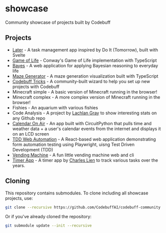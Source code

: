 # showcase

Community showcase of projects built by Codebuff

## Projects

- [Later](https://github.com/narthur/later) - A task management app inspired by Do It (Tomorrow), built with Svelte
- [Game of Life](https://github.com/narthur/game-of-life) - Conway's Game of Life implementation with TypeScript
- [Bayes](https://github.com/narthur/bayes) - A web application for applying Bayesian reasoning to everyday life
- [Maze Generator](https://github.com/narthur/maze-gen) - A maze generation visualization built with TypeScript
- [Codebuff Tricks](https://github.com/narthur/codebuff-tricks) - A community-built wizard to help you set up new projects with Codebuff
- Minecraft simple - A basic version of Minecraft running in the browser!
- Minecraft complex - A more complex version of Minecraft running in the browser!
- Fishies - An aquarium with various fishies
- Code Analysis - A project by [Lachlan Gray](https://github.com/LachlanGray) to show interesting stats on any Github repo
- [Calendar On Air](https://gist.github.com/dhunten/7f88654f3972bfe0fc6d70a1b5fa024a/b2e2b25e788ca7a50c42f3a5a991f4b860e37306) - An app built with CircuitPython that pulls time and weather data + a user's calendar events from the internet and displays it on an LCD screen
- [TDD Web Automation](https://github.com/ShAIWhisperer/tdd-web-automation) - A React-based web application demonstrating form automation testing using Playwright, uisng Test Driven Development (TDD)
- [Vending Machine](https://github.com/ShAIWhisperer/vending-machine) - A fun little vending machine web and cli
- [Timer App](https://github.com/charleslien/timer.git) - A timer app by [Charles Lien](https://github.com/charleslien) to track various tasks over the years.

## Cloning

This repository contains submodules. To clone including all showcase projects, use:

```bash
git clone --recursive https://github.com/CodebuffAI/codebuff-community.git
```

Or if you've already cloned the repository:

```bash
git submodule update --init --recursive
```
